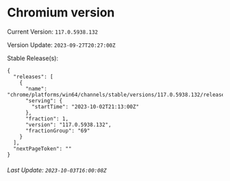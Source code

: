 # Chromium version

Current Version: `117.0.5938.132`

Version Update: `2023-09-27T20:27:00Z`

Stable Release(s):
```
{
  "releases": [
    {
      "name": "chrome/platforms/win64/channels/stable/versions/117.0.5938.132/releases/1696281180",
      "serving": {
        "startTime": "2023-10-02T21:13:00Z"
      },
      "fraction": 1,
      "version": "117.0.5938.132",
      "fractionGroup": "69"
    }
  ],
  "nextPageToken": ""
}
```

###### Last Update: `2023-10-03T16:00:08Z`
        